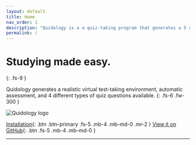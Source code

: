 ```yaml
---
layout: default
title: Home
nav_order: 1
description: "Quidology is a a quiz-taking program that generates a 5 question quiz randomly from a database and out puts a full report."
permalink: /
---
```


# Studying made easy.
{: .fs-9 }

Quidology generates a realistic virtual test-taking environment, automatic assessment, and 4 different types of quiz questions available.
{: .fs-6 .fw-300 }

![Quidology logo](https://quidology.github.io/assets/img/logo.png)

[Installation](https://quidology.github.io/docs/Installation.html){: .btn .btn-primary .fs-5 .mb-4 .mb-md-0 .mr-2 } [View it on GitHub](https://github.com/sophiezhng/Quidology-Desktop){: .btn .fs-5 .mb-4 .mb-md-0 }

---

